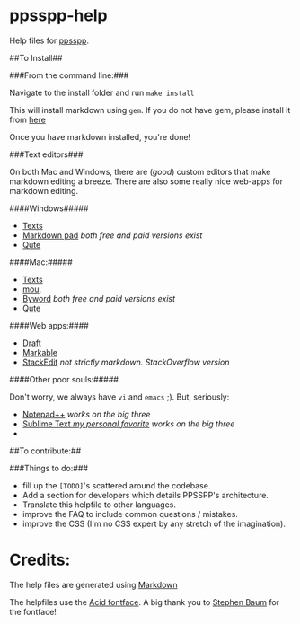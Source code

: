 ppsspp-help
===========

Help files for [ppsspp](https://github.com/hrydgard/ppsspp).

##To Install##


###From the command line:###

Navigate to the install folder and run ```make install```  

This will install markdown using  ```gem```. If you do not have gem, please install it from [here](http://rubygems.org/pages/download)

Once you have markdown installed, you're done!

###Text editors###

On both Mac and Windows, there are (*good*) custom editors that make markdown editing a breeze.
There are also some really nice web-apps for markdown editing.

####Windows#####

* [Texts](http://www.texts.io/) 
* [Markdown pad](http://markdownpad.com/) *both free and paid versions exist*
* [Qute](http://www.inkcode.net/qute)

####Mac:##### 

* [Texts](http://www.texts.io/) 
* [mou](http://mouapp.com/), 
* [Byword](http://www.bywordapp.com/) *both free and paid versions exist*
* [Qute](http://www.inkcode.net/qute)

####Web apps:####

* [Draft](https://draftin.com/)
* [Markable](http://markable.in/)
* [StackEdit](https://stackedit.io/) *not strictly markdown. StackOverflow version*

####Other poor souls:#####

Don't worry, we always have ```vi``` and ```emacs``` ;). But, seriously:

* [Notepad++](http://notepad-plus-plus.org/) *works on the big three*
* [Sublime Text *my personal favorite*](http://www.sublimetext.com/) *works on the big three*
* 

##To contribute:##

###Things to do:###

* fill up the ```[TODO]```'s scattered around the codebase.
* Add a section for developers which details PPSSPP's architecture.
* Translate this helpfile to other languages.
* improve the FAQ to include common questions / mistakes.
* improve the CSS (I'm no CSS expert by any stretch of the imagination).

Credits:
========
The help files are generated using [Markdown](http://daringfireball.net/projects/markdown/)

The helpfiles use the [Acid fontface](http://26plus-zeichen.de/fonts/acid-type/). A big thank
you to [Stephen Baum](http://baumbastisch.com/) for the fontface!

